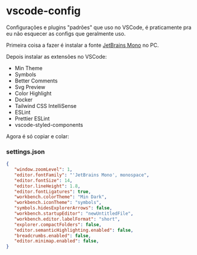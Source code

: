 # vscode-config

Configurações e plugins "padrões" que uso no VSCode, é praticamente pra eu não esquecer as configs que geralmente uso.

Primeira coisa a fazer é instalar a fonte [JetBrains Mono](https://www.jetbrains.com/pt-br/lp/mono/) no PC.

Depois instalar as extensões no VSCode:
- Min Theme
- Symbols
- Better Comments
- Svg Preview
- Color Highlight
- Docker
- Tailwind CSS IntelliSense
- ESLint
- Prettier ESLint
- vscode-styled-components

Agora é só copiar e colar:

### settings.json

```json
{
   "window.zoomLevel": 1,
   "editor.fontFamily": "'JetBrains Mono', monospace",
   "editor.fontSize": 14,
   "editor.lineHeight": 1.8,
   "editor.fontLigatures": true,
   "workbench.colorTheme": "Min Dark",
   "workbench.iconTheme": "symbols",
   "symbols.hidesExplorerArrows": false,
   "workbench.startupEditor": "newUntitledFile",
   "workbench.editor.labelFormat": "short",
   "explorer.compactFolders": false,
   "editor.semanticHighlighting.enabled": false,
   "breadcrumbs.enabled": false,
   "editor.minimap.enabled": false,
}
```
